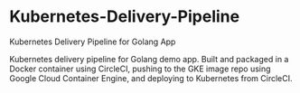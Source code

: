 # Kubernetes-Delivery-Pipeline
Kubernetes Delivery Pipeline for Golang App

Kubernetes delivery pipeline for Golang demo app. Built and packaged in a Docker container using CircleCI, pushing to the GKE image repo using Google Cloud Container Engine, and deploying to Kubernetes from CircleCI.

